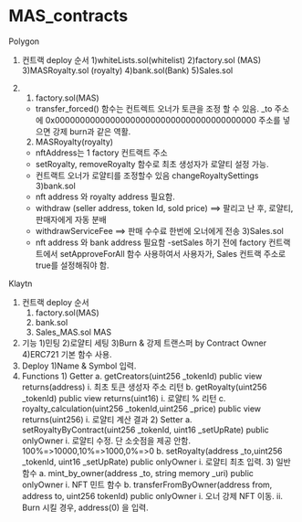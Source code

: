 # MAS_contracts
Polygon
1. 컨트랙 deploy 순서
  1)whiteLists.sol(whitelist)
  2)factory.sol (MAS)
  3)MASRoyalty.sol (royalty)
  4)bank.sol(Bank)
  5)Sales.sol
  
2. 1) factory.sol(MAS)
    - transfer_forced() 함수는 컨트렉트 오너가 토큰을 조정 할 수 있음. _to 주소에 0x0000000000000000000000000000000000000000 주소를 넣으면 강제 burn과 같은 역활.
   2) MASRoyalty(royalty)
    - nftAddress는 1 factory 컨트랙트 주소
    - setRoyalty, removeRoyalty 함수로 최초 생성자가 로얄티 설정 가능.
    - 컨트랙트 오너가 로얄티를 조정할수 있음 changeRoyaltySettings
    3)bank.sol
    - nft address 와 royalty address 필요함.
    - withdraw (seller address, token Id, sold price) ==> 팔리고 난 후, 로얄티, 판매자에게 자동 분배
    - withdrawServiceFee ==> 판매 수수료 한번에 오너에게 전송
    3)Sales.sol
     - nft address 와 bank address 필요함
      -setSales 하기 전에 factory 컨트랙트에서 setApproveForAll 함수 사용하여서 사용자가, Sales 컨트랙 주소로 true를 설정해줘야 함.
      
Klaytn
1. 컨트랙 deploy 순서
   1) factory.sol(MAS)
   2) bank.sol
   3) Sales_MAS.sol
  MAS
  1. 기능
     1)민팅
     2)로얄티 세팅
     3)Burn & 강제 트랜스퍼 by Contract Owner
     4)ERC721 기본 함수 사용.
  2. Deploy
     1)Name & Symbol 입력.
  4.	Functions
    1)	Getter
      a.	getCreators(uint256 _tokenId) public view returns(address)
        i.	최초 토큰 생성자 주소 리턴
      b.	getRoyalty(uint256 _tokenId) public view returns(uint16)
        i.	로얄티 % 리턴
      c.	royalty_calculation(uint256 _tokenId,uint256 _price) public view returns(uint256)
        i.	로얄티 계산 결과
    2)	Setter
      a.	setRoyaltyByContract(uint256 _tokenId, uint16 _setUpRate) public onlyOwner
        i.	로얄티 수정. 단 소숫점을 제공 안함. 100%=>10000,10%=>1000,0%=>0
      b.	setRoyalty(address _to,uint256 _tokenId, uint16 _setUpRate) public onlyOwner
        i.	로얄티 최초 입력.
    3)	일반 함수
      a.	mint_by_owner(address _to, string memory _uri) public onlyOwner
        i.	NFT 민트 함수
      b.	transferFromByOwner(address from, address to, uint256 tokenId) public onlyOwner
        i.	오너 강제 NFT 이동.
        ii.	Burn 시킬 경우, address(0) 을 입력. 


